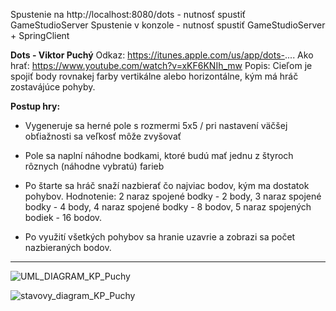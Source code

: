 Spustenie na http://localhost:8080/dots - nutnosť spustiť GameStudioServer
Spustenie v konzole - nutnosť spustiť GameStudioServer + SpringClient

**Dots - Viktor Puchý**
Odkaz:	 	https://itunes.apple.com/us/app/dots-....
Ako hrať:	https://www.youtube.com/watch?v=xKF6KNIh_mw
Popis:		Cieľom je spojiť body rovnakej farby vertikálne alebo horizontálne, kým má hráč zostavájúce pohyby.

**Postup hry:**
- Vygeneruje sa herné pole s rozmermi 5x5 / pri nastavení väčšej obťiažnosti sa veľkosť môže zvyšovať
- Pole sa naplní náhodne bodkami, ktoré budú mať jednu z štyroch rôznych (náhodne vybratú) farieb
- Po štarte sa hráč snaží nazbierať čo najviac bodov, kým ma dostatok pohybov.
Hodnotenie:
    2 naraz spojené bodky - 2 body, 
    3 naraz spojené bodky - 4 body, 
    4 naraz spojené bodky - 8 bodov, 
    5 naraz spojených bodiek - 16 bodov. 

- Po využití všetkých pohybov sa hranie uzavrie a zobrazi sa počet nazbieraných bodov.

------------------------------------------------------------------------------------------------------------------------
![UML_DIAGRAM_KP_Puchy](/uploads/c9c4f78f3465cd2b455badde713a8f74/UML_DIAGRAM_KP_Puchy.png)

![stavovy_diagram_KP_Puchy](/uploads/a741afc6e544dfcf711d4e1245efb0e4/stavovy_diagram_KP_Puchy.png)
